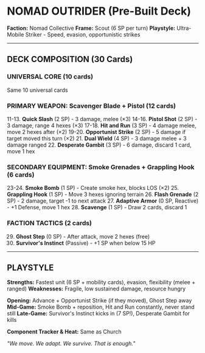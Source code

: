 # NOMAD OUTRIDER (Pre-Built Deck)
**Faction:** Nomad Collective
**Frame:** Scout (6 SP per turn)
**Playstyle:** Ultra-Mobile Striker - Speed, evasion, opportunistic strikes

---

## DECK COMPOSITION (30 Cards)

### UNIVERSAL CORE (10 cards)
Same 10 universal cards

### PRIMARY WEAPON: Scavenger Blade + Pistol (12 cards)
11-13. **Quick Slash** (2 SP) - 3 damage, melee (×3)
14-16. **Pistol Shot** (2 SP) - 3 damage, range 4 hexes (×3)
17-18. **Hit and Run** (3 SP) - 4 damage melee, move 2 hexes after (×2)
19-20. **Opportunist Strike** (2 SP) - 5 damage if target moved this turn (×2)
21. **Dual Wield** (4 SP) - 3 damage melee + 3 damage ranged
22. **Desperate Gambit** (3 SP) - 6 damage, discard 1 card, move 1 hex

### SECONDARY EQUIPMENT: Smoke Grenades + Grappling Hook (6 cards)
23-24. **Smoke Bomb** (1 SP) - Create smoke hex, blocks LOS (×2)
25. **Grappling Hook** (1 SP) - Move 3 hexes ignoring terrain
26. **Flash Grenade** (2 SP) - 2 damage, target -1 to next attack
27. **Adaptive Armor** (0 SP, Reactive) - +1 Defense, move 1 hex
28. **Scavenge** (1 SP) - Draw 2 cards, discard 1

### FACTION TACTICS (2 cards)
29. **Ghost Step** (0 SP) - After attack, move 2 hexes (free)
30. **Survivor's Instinct** (Passive) - +1 SP when below 15 HP

---

## PLAYSTYLE

**Strengths:** Fastest unit (6 SP + mobility cards), evasion, flexibility (melee + ranged)
**Weaknesses:** Fragile, low sustained damage, resource hungry

**Opening:** Advance + Opportunist Strike (if they moved), Ghost Step away
**Mid-Game:** Smoke Bomb + reposition, Hit and Run constantly, never stand still
**Late-Game:** Survivor's Instinct kicks in (7 SP!), Desperate Gambit for kills

**Component Tracker & Heat:** Same as Church

*"We move. We adapt. We survive. That is enough."*
